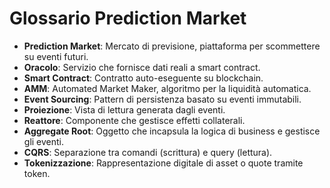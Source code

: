 # Glossario Prediction Market

- **Prediction Market**: Mercato di previsione, piattaforma per scommettere su eventi futuri.
- **Oracolo**: Servizio che fornisce dati reali a smart contract.
- **Smart Contract**: Contratto auto-eseguente su blockchain.
- **AMM**: Automated Market Maker, algoritmo per la liquidità automatica.
- **Event Sourcing**: Pattern di persistenza basato su eventi immutabili.
- **Proiezione**: Vista di lettura generata dagli eventi.
- **Reattore**: Componente che gestisce effetti collaterali.
- **Aggregate Root**: Oggetto che incapsula la logica di business e gestisce gli eventi.
- **CQRS**: Separazione tra comandi (scrittura) e query (lettura).
- **Tokenizzazione**: Rappresentazione digitale di asset o quote tramite token. 
